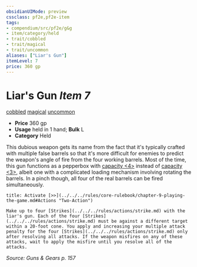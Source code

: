 ```yaml
---
obsidianUIMode: preview
cssclass: pf2e,pf2e-item
tags:
- compendium/src/pf2e/g&g
- item/category/held
- trait/cobbled
- trait/magical
- trait/uncommon
aliases: ["Liar's Gun"]
itemLevel: 7
price: 360 gp
---
```

# Liar's Gun *Item 7*  
[cobbled](../../../rules/traits/cobbled-g-g.md)  [magical](../../../rules/traits/magical.md)  [uncommon](../../../rules/traits/uncommon.md)  

- **Price** 360 gp
- **Usage** held in 1 hand; **Bulk** L
- **Category** Held

This dubious weapon gets its name from the fact that it's typically crafted with multiple false barrels so that it's more difficult for enemies to predict the weapon's angle of fire from the four working barrels. Most of the time, this gun functions as a pepperbox with [capacity <4>](../../../rules/traits/capacity-g-g.md) instead of [capacity <3>](../../../rules/traits/capacity-g-g.md), albeit one with a complicated loading mechanism involving rotating the barrels. In a pinch though, all four of the real barrels can be fired simultaneously.

```ad-embed-ability
title: Activate [>>](../../../rules/core-rulebook/chapter-9-playing-the-game.md#Actions "Two-Action")

Make up to four [Strikes](../../../rules/actions/strike.md) with the liar's gun. Each of the four [Strikes](../../../rules/actions/strike.md) must be against a different target within a 20-foot cone. You apply and increasing your multiple attack penalty for the four [Strikes](../../../rules/actions/strike.md) only after resolving all attacks. If the weapon misfires on any of these attacks, wait to apply the misfire until you resolve all of the attacks.
```

*Source: Guns & Gears p. 157*
